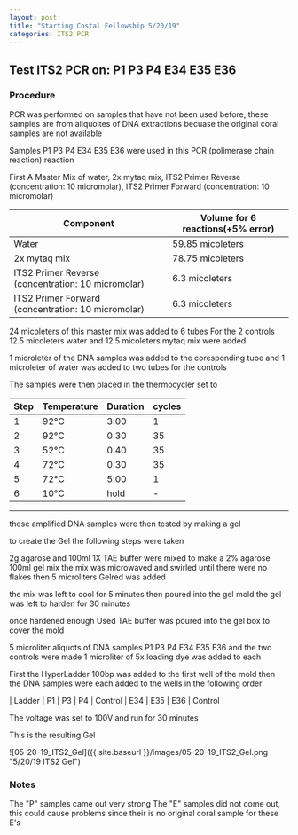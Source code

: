 ```yaml
---
layout: post
title: "Starting Costal Fellowship 5/20/19"
categories: ITS2 PCR
---
```


## Test ITS2 PCR on: P1 P3 P4 E34 E35 E36

### Procedure

PCR was performed on samples that have not been used before, these samples are from aliquoites of DNA extractions becuase the original coral samples are not available

Samples P1 P3 P4 E34 E35 E36 were used in this PCR (polimerase chain reaction) reaction 

First A Master Mix of water, 2x mytaq mix, ITS2 Primer Reverse (concentration: 10 micromolar), ITS2 Primer Forward (concentration: 10 micromolar)

|Component| Volume for 6 reactions(+5% error)|
|---------|---------------------------|
|Water| 59.85 micoleters|
|2x mytaq mix| 78.75 micoleters|
|ITS2 Primer Reverse (concentration: 10 micromolar)| 6.3 micoleters|
|ITS2 Primer Forward (concentration: 10 micromolar)| 6.3 micoleters|

24 micoleters of this master mix was added to 6 tubes 
For the 2 controls 12.5 micoleters water and 12.5 micoleters mytaq mix were added

1 microleter of the DNA samples was added to the coresponding tube
and 1 microleter of water was added to two tubes for the controls

The samples were then placed in the thermocycler set to 

|Step|Temperature|Duration|cycles|
|----|-------|--------|-------|
|1|92°C|3:00|1|
|2|92°C|0:30|35|
|3|52°C|0:40|35|
|4|72°C|0:30|35|
|5|72°C|5:00|1|
|6|10°C|hold|-|

___________

these amplified DNA samples were then tested by making a gel

to create the Gel the following steps were taken 

2g agarose and 100ml 1X TAE buffer were mixed to make a 2% agarose 100ml gel mix 
the mix was microwaved and swirled until there were no flakes 
then 5 microliters Gelred was added

the mix was left to cool for 5 minutes then poured into the gel mold
the gel was left to harden for 30 minutes 

once hardened enough Used TAE buffer was poured into the gel box to cover the mold

5 microliter aliquots of DNA samples P1 P3 P4 E34 E35 E36 and the two controls were made 
1 microliter of 5x loading dye was added to each

First the HyperLadder 100bp was added to the first well of the mold 
then the DNA samples were each added to the wells in the following order 

| Ladder | P1 | P3 | P4 | Control | E34 | E35 | E36 | Control |

The voltage was set to 100V and run for 30 minutes


This is the resulting Gel

![05-20-19_ITS2_Gel]({{ site.baseurl }}/images/05-20-19_ITS2_Gel.png "5/20/19 ITS2 Gel")

### Notes
The "P" samples came out very strong
The "E" samples did not come out, this could cause problems since their is no original coral sample for these E's